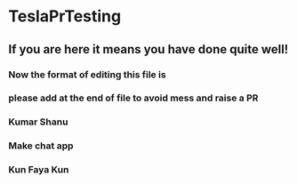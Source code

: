 # TeslaPrTesting

## If you are here it means you have done quite well!

### Now the format of editing this file is

### please add at the end of file to avoid mess and raise a PR














### Kumar Shanu
### Make chat app
### Kun Faya Kun
